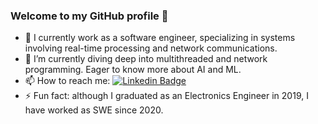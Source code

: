 ### Welcome to my GitHub profile 👋

- 🔭 I currently work as a software engineer, specializing in systems involving real-time processing and network communications.
- 🌱 I’m currently diving deep into multithreaded and network programming. Eager to know more about AI and ML.
- 📫 How to reach me: [![Linkedin Badge](https://img.shields.io/badge/-Jon-blue?style=flat&logo=Linkedin&logoColor=white)](www.linkedin.com/in/jon-martínez-94a0181b0)
- ⚡ Fun fact: although I graduated as an Electronics Engineer in 2019, I have worked as SWE since 2020.
